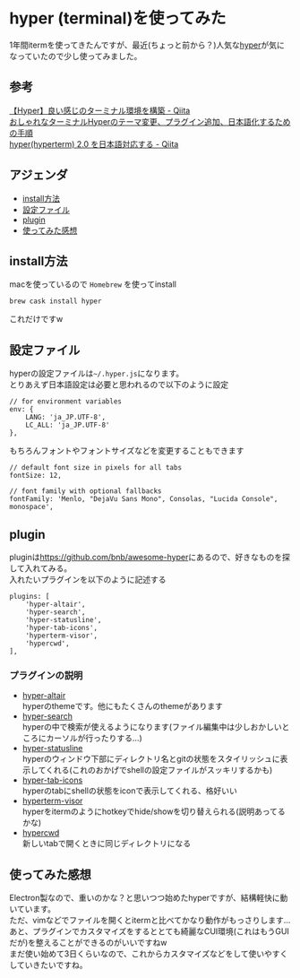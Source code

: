 # hyper (terminal)を使ってみた
1年間itermを使ってきたんですが、最近(ちょっと前から？)人気な[hyper](https://hyper.is/)が気になっていたので少し使ってみました。

## 参考
[【Hyper】良い感じのターミナル環境を構築 - Qiita](https://qiita.com/shidash/items/ca60307a1341086b6e44)  
[おしゃれなターミナルHyperのテーマ変更、プラグイン追加、日本語化するための手順](https://www.virment.com/how-to-setup-hyper-terminal/)  
[hyper(hyperterm) 2.0 を日本語対応する - Qiita](https://qiita.com/terrierscript/items/47b11b8a24438d789210)  

## アジェンダ
- [install方法](#install方法)
- [設定ファイル](#設定ファイル)
- [plugin](#plugin)
- [使ってみた感想](#使ってみた感想)

## install方法
macを使っているので `Homebrew` を使ってinstall
```
brew cask install hyper
```
これだけですw

## 設定ファイル
hyperの設定ファイルは`~/.hyper.js`になります。  
とりあえず日本語設定は必要と思われるので以下のように設定
```
// for environment variables
env: {
    LANG: 'ja_JP.UTF-8',
    LC_ALL: 'ja_JP.UTF-8'
},
```
もちろんフォントやフォントサイズなどを変更することもできます
```
// default font size in pixels for all tabs
fontSize: 12,

// font family with optional fallbacks
fontFamily: 'Menlo, "DejaVu Sans Mono", Consolas, "Lucida Console", monospace',
```

## plugin
pluginは<https://github.com/bnb/awesome-hyper>にあるので、好きなものを探して入れてみる。  
入れたいプラグインを以下のように記述する
```
plugins: [
    'hyper-altair',
    'hyper-search',
    'hyper-statusline',
    'hyper-tab-icons',
    'hyperterm-visor',
    'hypercwd',
],
```
### プラグインの説明
- [hyper-altair](https://www.npmjs.com/package/hyper-altair)  
hyperのthemeです。他にもたくさんのthemeがあります  
- [hyper-search](https://www.npmjs.com/package/hyper-search)  
hyperの中で検索が使えるようになります(ファイル編集中は少しおかしいところにカーソルが行ったりする...)  
- [hyper-statusline](https://www.npmjs.com/package/hyper-statusline)  
hyperのウィンドウ下部にディレクトリ名とgitの状態をスタイリッシュに表示してくれる(これのおかげでshellの設定ファイルがスッキリするかも)  
- [hyper-tab-icons](https://www.npmjs.com/package/hyper-tab-icons)  
hyperのtabにshellの状態をiconで表示してくれる、格好いい  
- [hyperterm-visor](https://www.npmjs.com/package/hyperterm-visor)  
hyperをitermのようにhotkeyでhide/showを切り替えられる(説明あってるかな)  
- [hypercwd](https://www.npmjs.com/package/hypercwd)  
新しいtabで開くときに同じディレクトリになる

## 使ってみた感想
Electron製なので、重いのかな？と思いつつ始めたhyperですが、結構軽快に動いています。  
ただ、vimなどでファイルを開くとitermと比べてかなり動作がもっさりします...  
あと、プラグインでカスタマイズをするととても綺麗なCUI環境(これはもうGUIだが)を整えることができるのがいいですねw  
まだ使い始めて3日くらいなので、これからカスタマイズなどをして使いやすくしていきたいですね。  
